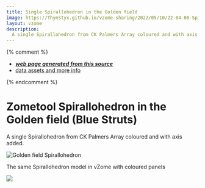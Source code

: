 ```yaml
---
title: Single Spirallohedron in the Golden field 
image: https://ThynStyx.github.io/vzome-sharing/2022/05/10/22-04-00-Spirallohedron-origin-set/Spirallohedron-origin-set.png
layout: vzome
description:
  A single Spirallohedron from CK Palmers Array coloured and with axis added.  
---
```


{% comment %}
 - [***web page generated from this source***][post]
 - [data assets and more info][github]

[post]: <https://ThynStyx.github.io/vzome-sharing/2022/05/10/Spirallohedron-origin-set-22-04-00.html>
[github]: <https://github.com/ThynStyx/vzome-sharing/tree/main/2022/05/10/22-04-00-Spirallohedron-origin-set/>

{% endcomment %}
# Zometool Spirallohedron in the Golden field (Blue Struts)
 
A single Spirallohedron from CK Palmers Array coloured and with axis added.

![Golden field Spirallohedron](https://github.com/ThynStyx/vzome-sharing/blob/main/2022/05/10/22-04-00-Spirallohedron-origin-set/single-spirallohedra.jpg)

The same Spirallohedron model in vZome with coloured panels

<vzome-viewer style="width: 100%; height: 65vh;"
       src="https://ThynStyx.github.io/vzome-sharing/2022/05/10/22-04-00-Spirallohedron-origin-set/Spirallohedron-origin-set.vZome" >
  <img src="https://ThynStyx.github.io/vzome-sharing/2022/05/10/22-04-00-Spirallohedron-origin-set/Spirallohedron-origin-set.png" />
</vzome-viewer>
